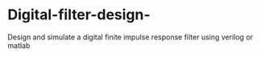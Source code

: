 # Digital-filter-design-
Design and simulate a digital finite impulse response filter  using  verilog or matlab
